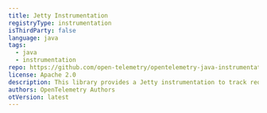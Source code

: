 ```yaml
---
title: Jetty Instrumentation
registryType: instrumentation
isThirdParty: false
language: java
tags:
  - java
  - instrumentation
repo: https://github.com/open-telemetry/opentelemetry-java-instrumentation/tree/main/instrumentation/jetty
license: Apache 2.0
description: This library provides a Jetty instrumentation to track requests through OpenTelemetry.
authors: OpenTelemetry Authors
otVersion: latest
---
```

